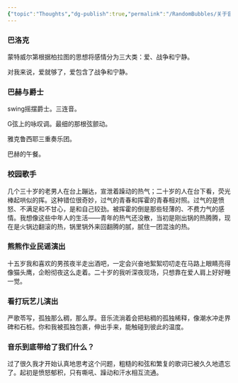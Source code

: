 ```yaml
---
{"topic":"Thoughts","dg-publish":true,"permalink":"/RandomBubbles/关于音乐/","dgPassFrontmatter":true,"noteIcon":""}
---
```


### 巴洛克

蒙特威尔第根据柏拉图的思想将感情分为三大类：爱、战争和宁静。

对我来说，爱就够了，爱包含了战争和宁静。

### 巴赫与爵士

swing摇摆爵士。三连音。

G弦上的咏叹调。最细的那根弦颤动。

雅克鲁西耶三重奏乐团。

巴赫的午餐。

### 校园歌手

几个三十岁的老男人在台上蹦达，宣泄着躁动的热气；二十岁的人在台下看，荧光棒起哄似的挥。这种错位很奇妙，过气的青春和挥霍的青春相对照。过气的是愤怒、不满足和不甘心，是和自己较劲。被挥霍的倒是那些轻薄的、不费力气的感情。我想像这些中年人的生活——青年的热气还没散，当初是刚出锅的热腾腾，现在是火锅边翻滚的热，锅里锅外来回翻腾的腻，腻住一团混浊的热。

### 熊熊作业民谣演出
十五岁我和喜欢的男孩夜半走出酒吧，一定会兴奋地絮絮叨叨走在马路上眼睛亮得像猫头鹰，企盼彻夜这么走着。二十岁的我听深夜现场，只想靠在爱人肩上好好睡一觉。

### 看打玩艺儿演出
严歌苓写，孤独那么稠，那么厚。音乐流淌着会把粘稠的孤独稀释，像潮水冲走界碑和石桩。你和我被孤独包裹，伸出手来，能触碰到彼此的温度。

### 音乐到底带给了我们什么？
过了很久我才开始认真地思考这个问题，粗糙的和弦和繁复的歌词已被久久地遗忘了。起初是愤怒郁积，只有嘶吼、躁动和汗水相互流通。